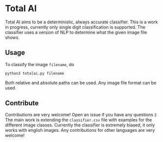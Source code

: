# Total AI

Total AI aims to be a deterministic, always accurate classifier. This is a work in
progress, currently only single digit classification is supported. The classifier uses a
version of NLP to determine what the given image file shows.

## Usage

To classify the image `filename`, do

```sh
python3 totalai.py filename
```

Both relative and absolute paths can be used. Any image file format can be used.

## Contribute

Contributions are very welcome! Open an issue if you have any questions (: The main work
is extending the `classifier.csv` file with examples for the different image classes.
Currently the classifier is extremely biased, it only works with english images. Any
contributions for other languages are very welcome!
